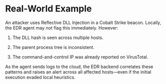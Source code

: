 # Real-World Example

An attacker uses Reflective DLL Injection in a Cobalt Strike beacon. Locally, the EDR agent may not flag this immediately. However:

1) The DLL hash is seen across multiple hosts.

2) The parent process tree is inconsistent.

3) The command-and-control IP was already reported on VirusTotal.

As the agent sends logs to the cloud, the EDR backend correlates these patterns and raises an alert across all affected hosts—even if the initial execution evaded local heuristics.
